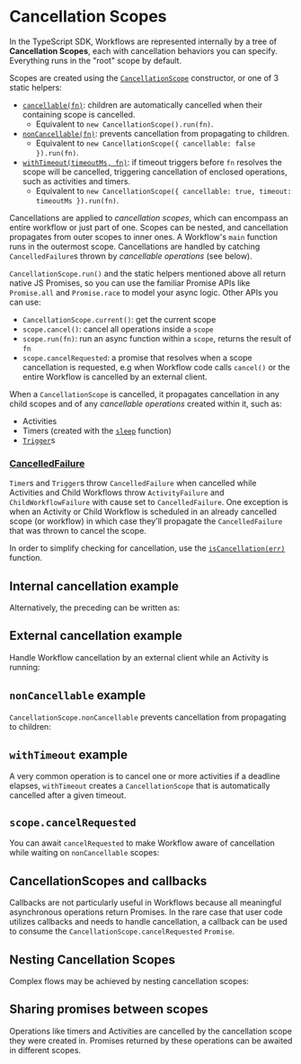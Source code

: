 # Cancellation Scopes

In the TypeScript SDK, Workflows are represented internally by a tree of **Cancellation Scopes**, each with cancellation behaviors you can specify.
Everything runs in the "root" scope by default.

Scopes are created using the [`CancellationScope`](https://nodejs.temporal.io/api/classes/workflow.cancellationscope) constructor, or one of 3 static helpers:

- [`cancellable(fn)`](https://nodejs.temporal.io/api/classes/workflow.cancellationscope#cancellable-1): children are automatically cancelled when their containing scope is cancelled.
  - Equivalent to `new CancellationScope().run(fn)`.
- [`nonCancellable(fn)`](https://nodejs.temporal.io/api/classes/workflow.cancellationscope#noncancellable): prevents cancellation from propagating to children.
  - Equivalent to `new CancellationScope({ cancellable: false }).run(fn)`.
- [`withTimeout(timeoutMs, fn)`](https://nodejs.temporal.io/api/classes/workflow.cancellationscope#withtimeout): if timeout triggers before `fn` resolves the scope will be cancelled, triggering cancellation of enclosed operations, such as activities and timers.
  - Equivalent to `new CancellationScope({ cancellable: true, timeout: timeoutMs }).run(fn)`.

Cancellations are applied to _cancellation scopes_, which can encompass an entire workflow or just part of one. Scopes can be nested, and cancellation propagates from outer scopes to inner ones. A Workflow's `main` function runs in the outermost scope. Cancellations are handled by catching `CancelledFailure`s
thrown by _cancellable operations_ (see below).

`CancellationScope.run()` and the static helpers mentioned above all return native JS Promises, so you can use the familiar Promise APIs like `Promise.all` and `Promise.race` to model your async logic.
Other APIs you can use:

- `CancellationScope.current()`: get the current scope
- `scope.cancel()`: cancel all operations inside a `scope`
- `scope.run(fn)`: run an async function within a `scope`, returns the result of `fn`
- `scope.cancelRequested`: a promise that resolves when a scope cancellation is requested, e.g when Workflow code calls `cancel()` or the entire Workflow is cancelled by an external client.

When a `CancellationScope` is cancelled, it propagates cancellation in any child scopes and of any _cancellable operations_ created within it, such as:

- Activities
- Timers (created with the [`sleep`](https://nodejs.temporal.io/api/namespaces/workflow#sleep) function)
- [`Trigger`](https://nodejs.temporal.io/api/classes/workflow.trigger)s

### [CancelledFailure](/docs/typescript/handling-failure/#cancelledfailure)

`Timer`s and `Trigger`s throw `CancelledFailure` when cancelled while Activities and Child Workflows throw `ActivityFailure` and `ChildWorkflowFailure` with cause set to `CancelledFailure`.
One exception is when an Activity or Child Workflow is scheduled in an already cancelled scope (or workflow) in which case they'll propagate the `CancelledFailure` that was thrown to cancel the scope.

In order to simplify checking for cancellation, use the [`isCancellation(err)`](https://nodejs.temporal.io/api/namespaces/workflow#iscancellation) function.

## Internal cancellation example

<!--SNIPSTART nodejs-cancel-a-timer-from-workflow-->
<!--SNIPEND-->

Alternatively, the preceding can be written as:

<!--SNIPSTART nodejs-cancel-a-timer-from-workflow-alternative-impl-->
<!--SNIPEND-->

## External cancellation example

Handle Workflow cancellation by an external client while an Activity is running:

<!-- TODO: add a sample here of how this Workflow could be cancelled using a WorkflowHandle -->

<!--SNIPSTART nodejs-handle-external-workflow-cancellation-while-activity-running-->
<!--SNIPEND-->

## `nonCancellable` example

`CancellationScope.nonCancellable` prevents cancellation from propagating to children:

<!--SNIPSTART nodejs-non-cancellable-shields-children-->
<!--SNIPEND-->

## `withTimeout` example

A very common operation is to cancel one or more activities if a deadline elapses, `withTimeout` creates a `CancellationScope` that is automatically cancelled after a given timeout.

<!--SNIPSTART nodejs-multiple-activities-single-timeout-workflow-->
<!--SNIPEND-->

## `scope.cancelRequested`

You can await `cancelRequested` to make Workflow aware of cancellation while waiting on `nonCancellable` scopes:

<!--SNIPSTART nodejs-cancel-requested-with-non-cancellable-->
<!--SNIPEND-->

## CancellationScopes and callbacks

Callbacks are not particularly useful in Workflows because all meaningful asynchronous operations return Promises.
In the rare case that user code utilizes callbacks and needs to handle cancellation, a callback can be used to consume the `CancellationScope.cancelRequested` `Promise`.

<!--SNIPSTART nodejs-cancellation-scopes-with-callbacks-->
<!--SNIPEND-->

## Nesting Cancellation Scopes

Complex flows may be achieved by nesting cancellation scopes:

<!--SNIPSTART nodejs-nested-cancellation-scopes-->
<!--SNIPEND-->

## Sharing promises between scopes

Operations like timers and Activities are cancelled by the cancellation scope they were created in. Promises returned by these operations can be awaited in different scopes.

<!--SNIPSTART nodejs-shared-promise-scopes-->
<!--SNIPEND-->

<!--SNIPSTART nodejs-shield-awaited-in-root-scope-->
<!--SNIPEND-->
